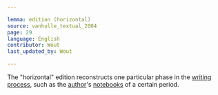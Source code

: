 ```yaml
---

lemma: edition (horizontal)
source: vanhulle_textual_2004
page: 29
language: English
contributor: Wout
last_updated_by: Wout

---
```


The "horizontal" edition reconstructs one particular phase in the [writing process](writingProcess.html), such as the [author](author.html)'s [notebooks](notebook.html) of a certain period.
